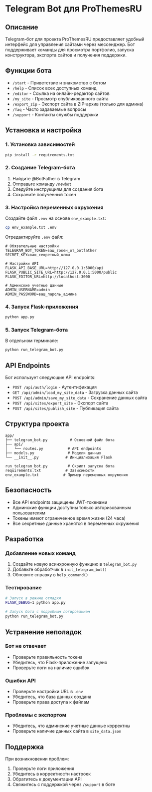 # Telegram Bot для ProThemesRU

## Описание

Telegram-бот для проекта ProThemesRU предоставляет удобный интерфейс для управления сайтами через мессенджер. Бот поддерживает команды для просмотра портфолио, запуска конструктора, экспорта сайтов и получения поддержки.

## Функции бота

- `/start` - Приветствие и знакомство с ботом
- `/help` - Список всех доступных команд
- `/editor` - Ссылка на онлайн-редактор сайтов
- `/my_site` - Просмотр опубликованного сайта
- `/export_zip` - Экспорт сайта в ZIP-архив (только для админа)
- `/faq` - Часто задаваемые вопросы
- `/support` - Контакты службы поддержки

## Установка и настройка

### 1. Установка зависимостей

```bash
pip install -r requirements.txt
```

### 2. Создание Telegram-бота

1. Найдите @BotFather в Telegram
2. Отправьте команду `/newbot`
3. Следуйте инструкциям для создания бота
4. Сохраните полученный токен

### 3. Настройка переменных окружения

Создайте файл `.env` на основе `env_example.txt`:

```bash
cp env_example.txt .env
```

Отредактируйте `.env` файл:

```env
# Обязательные настройки
TELEGRAM_BOT_TOKEN=ваш_токен_от_botfather
SECRET_KEY=ваш_секретный_ключ

# Настройки API
FLASK_API_BASE_URL=http://127.0.0.1:5000/api
FLASK_PUBLIC_SITE_URL=http://127.0.0.1:5000/public
FLASK_EDITOR_URL=http://localhost:3000

# Админские учетные данные
ADMIN_USERNAME=admin
ADMIN_PASSWORD=ваш_пароль_админа
```

### 4. Запуск Flask-приложения

```bash
python app.py
```

### 5. Запуск Telegram-бота

В отдельном терминале:

```bash
python run_telegram_bot.py
```

## API Endpoints

Бот использует следующие API endpoints:

- `POST /api/auth/login` - Аутентификация
- `GET /api/admin/load_my_site_data` - Загрузка данных сайта
- `POST /api/admin/save_my_site_data` - Сохранение данных сайта
- `POST /api/sites/export_site` - Экспорт сайта
- `POST /api/sites/publish_site` - Публикация сайта

## Структура проекта

```
app/
├── telegram_bot.py          # Основной файл бота
├── api/
│   └── routes.py           # API endpoints
├── models.py               # Модели данных
└── __init__.py            # Инициализация Flask

run_telegram_bot.py         # Скрипт запуска бота
requirements.txt           # Зависимости
env_example.txt           # Пример переменных окружения
```

## Безопасность

- Все API endpoints защищены JWT-токенами
- Админские функции доступны только авторизованным пользователям
- Токены имеют ограниченное время жизни (24 часа)
- Все секретные данные хранятся в переменных окружения

## Разработка

### Добавление новых команд

1. Создайте новую асинхронную функцию в `telegram_bot.py`
2. Добавьте обработчик в `init_telegram_bot()`
3. Обновите справку в `help_command()`

### Тестирование

```bash
# Запуск в режиме отладки
FLASK_DEBUG=1 python app.py

# Запуск бота с подробным логированием
python run_telegram_bot.py
```

## Устранение неполадок

### Бот не отвечает
- Проверьте правильность токена
- Убедитесь, что Flask-приложение запущено
- Проверьте логи на наличие ошибок

### Ошибки API
- Проверьте настройки URL в `.env`
- Убедитесь, что база данных создана
- Проверьте права доступа к файлам

### Проблемы с экспортом
- Убедитесь, что админские учетные данные корректны
- Проверьте наличие данных сайта в `site_data.json`

## Поддержка

При возникновении проблем:
1. Проверьте логи приложения
2. Убедитесь в корректности настроек
3. Обратитесь к документации API
4. Свяжитесь с поддержкой через `/support` в боте 